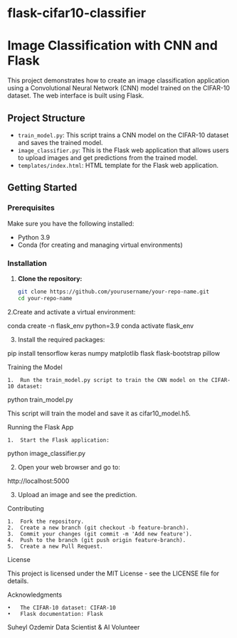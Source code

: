 # flask-cifar10-classifier
# Image Classification with CNN and Flask

This project demonstrates how to create an image classification application using a Convolutional Neural Network (CNN) model trained on the CIFAR-10 dataset. The web interface is built using Flask.

## Project Structure

- `train_model.py`: This script trains a CNN model on the CIFAR-10 dataset and saves the trained model.
- `image_classifier.py`: This is the Flask web application that allows users to upload images and get predictions from the trained model.
- `templates/index.html`: HTML template for the Flask web application.

## Getting Started

### Prerequisites

Make sure you have the following installed:
- Python 3.9
- Conda (for creating and managing virtual environments)

### Installation

1. **Clone the repository:**

   ```bash
   git clone https://github.com/yourusername/your-repo-name.git
   cd your-repo-name

2.Create and activate a virtual environment:

  conda create -n flask_env python=3.9
  conda activate flask_env

3.	Install the required packages:

pip install tensorflow keras numpy matplotlib flask flask-bootstrap pillow


Training the Model

	1.	Run the train_model.py script to train the CNN model on the CIFAR-10 dataset:

 python train_model.py

 This script will train the model and save it as cifar10_model.h5.

Running the Flask App

	1.	Start the Flask application:

 python image_classifier.py

 2.	Open your web browser and go to:

http://localhost:5000

3.	Upload an image and see the prediction.

Contributing

	1.	Fork the repository.
	2.	Create a new branch (git checkout -b feature-branch).
	3.	Commit your changes (git commit -m 'Add new feature').
	4.	Push to the branch (git push origin feature-branch).
	5.	Create a new Pull Request.

License

This project is licensed under the MIT License - see the LICENSE file for details.

Acknowledgments

	•	The CIFAR-10 dataset: CIFAR-10
	•	Flask documentation: Flask

Suheyl Ozdemir
Data Scientist & AI Volunteer

    
